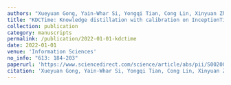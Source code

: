 ```yaml
---
authors: "Xueyuan Gong, Yain-Whar Si, Yongqi Tian, Cong Lin, Xinyuan Zhang, and Xiaoxiang Liu*"
title: "KDCTime: Knowledge distillation with calibration on InceptionTime for time-series classification"
collection: publication
category: manuscripts
permalink: /publication/2022-01-01-kdctime
date: 2022-01-01
venue: 'Information Sciences'
no_info: "613: 184-203"
paperurl: 'https://www.sciencedirect.com/science/article/abs/pii/S0020025522009434'
citation: 'Xueyuan Gong, Yain-Whar Si, Yongqi Tian, Cong Lin, Xinyuan Zhang, and Xiaoxiang Liu*, &quot;KDCTime: Knowledge distillation with calibration on InceptionTime for time-series classification,&quot; Information Sciences, 2022, 613: 184-203.'
---
```

